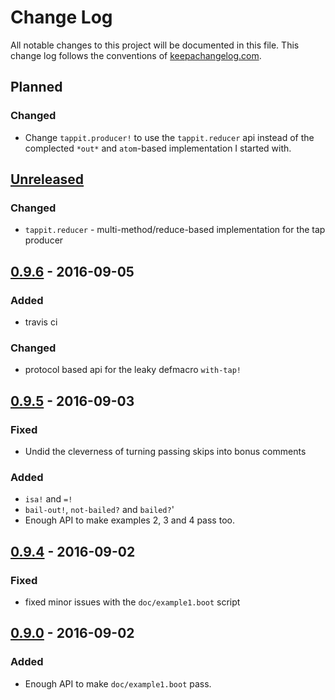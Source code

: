 # Change Log
All notable changes to this project will be documented in this file. This change log follows the conventions of [keepachangelog.com](http://keepachangelog.com/).

## Planned
### Changed
- Change `tappit.producer!` to use the `tappit.reducer` api instead of the complected `*out*` and `atom`-based implementation I started with.

## [Unreleased]
### Changed
- `tappit.reducer` - multi-method/reduce-based implementation for the tap producer

## [0.9.6] - 2016-09-05
### Added
- travis ci
### Changed
- protocol based api for the leaky defmacro `with-tap!`

## [0.9.5] - 2016-09-03
### Fixed
- Undid the cleverness of turning passing skips into bonus comments
### Added
- `isa!` and `=!`
- `bail-out!`, `not-bailed?` and `bailed?`'
- Enough API to make examples 2, 3 and 4 pass too.

## [0.9.4] - 2016-09-02
### Fixed
- fixed minor issues with the `doc/example1.boot` script

## [0.9.0] - 2016-09-02
### Added
- Enough API to make `doc/example1.boot` pass.

[Unreleased]: https://github.com/pieterbreed/tappit/compare/tappit-0.9.6...HEAD
[0.9.6]: https://github.com/pieterbreed/tappit/compare/tappit-0.9.5...tappit-0.9.6
[0.9.5]: https://github.com/pieterbreed/tappit/compare/tappit-0.9.0...tappit-0.9.5
[0.9.4]: https://github.com/pieterbreed/tappit/compare/tappit-0.9.0...tappit-0.9.4
[0.9.0]: https://github.com/pieterbreed/tappit/compare/540aeff...tappit-0.9.0
 
